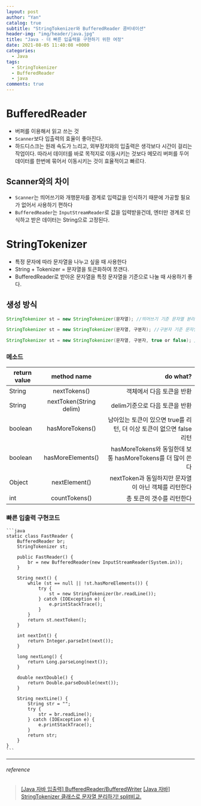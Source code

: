 ```yaml
---
layout: post
author: "Yan"
catalog: true
subtitle: "StringTokenizer와 BufferedReader 콤비네이션"
header-img: "img/header/java.jpg"
title: "Java - 더 빠른 입출력을 구현하기 위한 여정"
date: 2021-08-05 11:40:08 +0000
categories:
  - Java
tags:
  - StringTokenizer
  - BufferedReader
  - java
comments: true
---
```


# BufferedReader

- 버퍼를 이용해서 읽고 쓰는 것
- `Scanner`보다 입출력의 효율이 좋아진다.
- 하드디스크는 원래 속도가 느리고, 외부장치와의 입출력은 생각보다 시간이 걸리는 작업이다. 따라서 데이터를 바로 목적지로 이동시키는 것보다 메모리 버퍼를 두어 데이터를 한번에 묶어서 이동시키는 것이 효율적이고 빠르다.

## Scanner와의 차이

- `Scanner`는 띄어쓰기와 개행문자를 경계로 입력값을 인식하기 때문에 가공할 필요가 없어서 사용하기 편하다
- `BufferedReader`는 `InputStreamReader`로 값을 입력받을건데, 엔터만 경계로 인식하고 받은 데이터는 String으로 고정된다.

# StringTokenizer

- 특정 문자에 따라 문자열을 나누고 싶을 때 사용한다
- String + Tokenizer = 문자열을 토큰화하여 쪼갠다.
- BufferedReader로 받아온 문자열을 특정 문자열을 기준으로 나눌 때 사용하기 좋다.

## 생성 방식

```java
StringTokenizer st = new StringTokenizer(문자열); //띄어쓰기 기준 문자열 분리

StringTokenizer st = new StringTokenizer(문자열, 구분자); //구분자 기준 문자열 분리

StringTokenizer st = new StringTokenizer(문자열, 구분자, true or false); //구분자 기준 문자열 분리 + 구분자도 토큰으로 넣기(true), default는 false
```

### 메소드

| return value   |      method name      |  do what? |
|----------|:-------------:|------:|
| String |    nextTokens()   |객체에서 다음 토큰을 반환 |
| String  | nextToken(String delim) |    delim기준으로 다음 토큰을 반환 |
| boolean |  hasMoreTokens() | 남아있는 토큰이 있으면 true를 리턴, 더 이상 토큰이 없으면 false 리턴 |
| boolean |  hasMoreElements() | hasMoreTokens와 동일한데 보통 hasMoreTokens를 더 많이 쓴다 |
| Object |    nextElement()   |   nextToken과 동일하지만 문자열이 아닌 객체를 리턴한다 |
| int  | countTokens() |    총 토큰의 갯수를 리턴한다 |


### 빠른 입출력 구현코드
    ```java
    static class FastReader {
        BufferedReader br;
        StringTokenizer st;

        public FastReader() {
            br = new BufferedReader(new InputStreamReader(System.in));
        }

        String next() {
            while (st == null || !st.hasMoreElements()) {
                try {
                    st = new StringTokenizer(br.readLine());
                } catch (IOException e) {
                    e.printStackTrace();
                }
            }
            return st.nextToken();
        }

        int nextInt() {
            return Integer.parseInt(next());
        }

        long nextLong() {
            return Long.parseLong(next());
        }

        double nextDouble() {
            return Double.parseDouble(next());
        }

        String nextLine() {
            String str = "";
            try {
                str = br.readLine();
            } catch (IOException e) {
                e.printStackTrace();
            }
            return str;
        }
    }
    ```

---
###### reference 
> [[Java 자바 입출력] BufferedReader/BufferedWriter](https://jhnyang.tistory.com/92)
> [[Java 자바] StringTokenizer 클래스로 문자열 분리하기! split비교.](https://jhnyang.tistory.com/398)